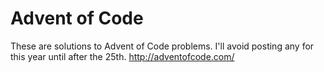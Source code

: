 # Advent of Code

These are solutions to Advent of Code problems. I'll avoid posting any for this year until after the 25th.
http://adventofcode.com/
